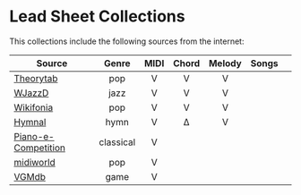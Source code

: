 # Lead Sheet Collections

This collections include the following sources from the internet:


| Source                | Genre      | MIDI | Chord | Melody | Songs  |          |
|-----------------------|:----------:|:----:|:-----:|:------:|:------:|:-------------:|
| [Theorytab]           |  pop       |   V  |   V   |   V    |        |
| [WJazzD]              |  jazz      |   V  |   V   |   V    |        |
| [Wikifonia]           |  pop       |   V  |   V   |   V    |        |
| [Hymnal]              |  hymn      |   V  |   Δ   |   V    |        |
| [Piano-e-Competition] |  classical |   V  |       |        |        |
| [midiworld]           |  pop       |   V  |       |        |        |
| [VGMdb]               |  game      |   V  |       |        |        |


[Theorytab]: https://www.hooktheory.com/theorytab
[Hymnal]: https://www.hymnal.net/en/home
[Wikifonia]: http://www.wikifonia.org/
[Piano-e-Competition]: http://www.piano-e-competition.com
[WJazzD]: http://jazzomat.hfm-weimar.de/dbformat/dboverview.html
[midiworld]: http://www.midiworld.com
[VGMdb]: https://www.vgmusic.com